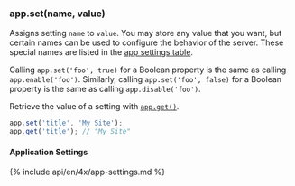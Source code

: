 <h3 id='app.set'>app.set(name, value)</h3>

Assigns setting `name` to `value`. You may store any value that you want, but certain names can be used to configure the behavior of the server. These special names are listed in the [app settings table](#app.settings.table).

Calling `app.set('foo', true)` for a Boolean property is the same as calling `app.enable('foo')`. Similarly, calling `app.set('foo', false)` for a Boolean property is the same as calling `app.disable('foo')`.

Retrieve the value of a setting with [`app.get()`](#app.get).

```js
app.set('title', 'My Site');
app.get('title'); // "My Site"
```

<h4 id='app.settings.table'>Application Settings</h4>

{% include api/en/4x/app-settings.md %}
